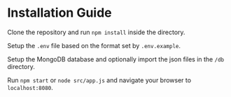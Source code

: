 # Installation Guide

Clone the repository and run `npm install` inside the directory.

Setup the `.env` file based on the format set by `.env.example`.

Setup the MongoDB database and optionally import the json files in the `/db` directory.

Run `npm start` or `node src/app.js` and navigate your browser to `localhost:8080`.